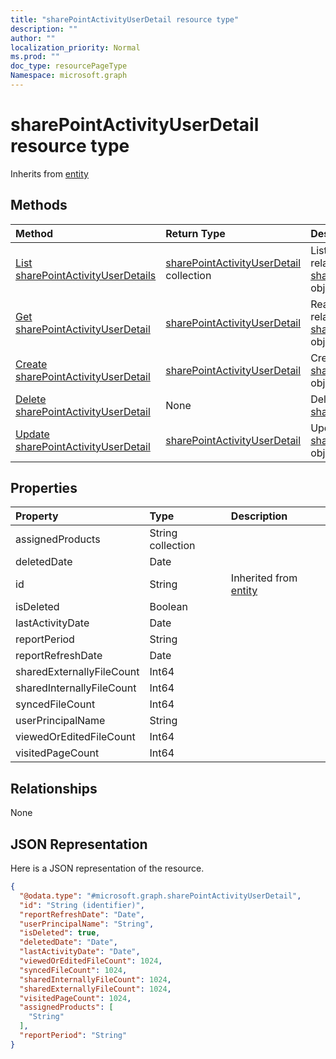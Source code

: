 ```yaml
---
title: "sharePointActivityUserDetail resource type"
description: ""
author: ""
localization_priority: Normal
ms.prod: ""
doc_type: resourcePageType
Namespace: microsoft.graph
---
```



# sharePointActivityUserDetail resource type




Inherits from [entity](../resources/entity.md)

## Methods
|Method|Return Type|Description|
|:---|:---|:---|
|[List sharePointActivityUserDetails](../api/sharepointactivityuserdetail-list.md)|[sharePointActivityUserDetail](../resources/sharePointActivityUserDetail.md) collection|List properties and relationships of the [sharePointActivityUserDetail](../resources/sharepointactivityuserdetail.md) objects.|
|[Get sharePointActivityUserDetail](../api/sharepointactivityuserdetail-get.md)|[sharePointActivityUserDetail](../resources/sharePointActivityUserDetail.md)|Read properties and relationships of the [sharePointActivityUserDetail](../resources/sharepointactivityuserdetail.md) object.|
|[Create sharePointActivityUserDetail](../api/sharepointactivityuserdetail-create.md)|[sharePointActivityUserDetail](../resources/sharePointActivityUserDetail.md)|Create a new [sharePointActivityUserDetail](../resources/sharepointactivityuserdetail.md) object.|
|[Delete sharePointActivityUserDetail](../api/sharepointactivityuserdetail-delete.md)|None|Deletes a [sharePointActivityUserDetail](../resources/sharepointactivityuserdetail.md).|
|[Update sharePointActivityUserDetail](../api/sharepointactivityuserdetail-update.md)|[sharePointActivityUserDetail](../resources/sharePointActivityUserDetail.md)|Update the properties of a [sharePointActivityUserDetail](../resources/sharepointactivityuserdetail.md) object.|

## Properties
|Property|Type|Description|
|:---|:---|:---|
|assignedProducts|String collection||
|deletedDate|Date||
|id|String| Inherited from [entity](../resources/entity.md)|
|isDeleted|Boolean||
|lastActivityDate|Date||
|reportPeriod|String||
|reportRefreshDate|Date||
|sharedExternallyFileCount|Int64||
|sharedInternallyFileCount|Int64||
|syncedFileCount|Int64||
|userPrincipalName|String||
|viewedOrEditedFileCount|Int64||
|visitedPageCount|Int64||

## Relationships
None

## JSON Representation
Here is a JSON representation of the resource.
<!-- {
  "blockType": "resource",
  "keyProperty": "id",
  "@odata.type": "microsoft.graph.sharePointActivityUserDetail",
  "baseType": "microsoft.graph.entity",
  "openType": false
}
-->
``` json
{
  "@odata.type": "#microsoft.graph.sharePointActivityUserDetail",
  "id": "String (identifier)",
  "reportRefreshDate": "Date",
  "userPrincipalName": "String",
  "isDeleted": true,
  "deletedDate": "Date",
  "lastActivityDate": "Date",
  "viewedOrEditedFileCount": 1024,
  "syncedFileCount": 1024,
  "sharedInternallyFileCount": 1024,
  "sharedExternallyFileCount": 1024,
  "visitedPageCount": 1024,
  "assignedProducts": [
    "String"
  ],
  "reportPeriod": "String"
}
```

